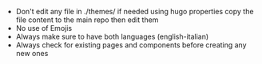 - Don't edit any file in ./themes/ if needed using hugo properties copy the file content to the main repo then edit them
- No use of Emojis
- Always make sure to have both languages (english-italian)
- Always check for existing pages and components before creating any new ones
